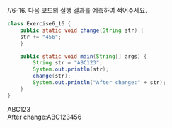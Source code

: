//6-16. 다음 코드의 실행 결과를 예측하여 적어주세요.
```java
class Exercise6_16 {
    public static void change(String str) {
    str += "456";
    }

    public static void main(String[] args) {
        String str = "ABC123";
        System.out.println(str);
        change(str);
        System.out.println("After change:" + str);
    }
}
```
ABC123  
After change:ABC123456 